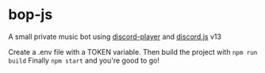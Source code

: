 # bop-js
A small private music bot using [discord-player](https://discord-player.js.org) and [discord.js](https://discord.js.org) v13

Create a .env file with a TOKEN variable.
Then build the project with `npm run build`
Finally `npm start` and you're good to go!
